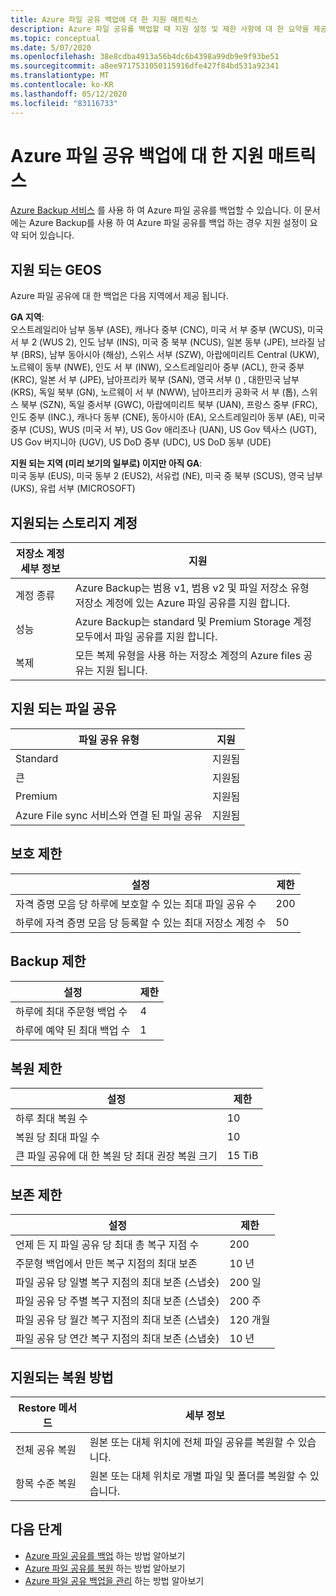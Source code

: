 ```yaml
---
title: Azure 파일 공유 백업에 대 한 지원 매트릭스
description: Azure 파일 공유를 백업할 때 지원 설정 및 제한 사항에 대 한 요약을 제공 합니다.
ms.topic: conceptual
ms.date: 5/07/2020
ms.openlocfilehash: 38e8cdba4913a56b4dc6b4398a99db9e9f93be51
ms.sourcegitcommit: a8ee9717531050115916dfe427f84bd531a92341
ms.translationtype: MT
ms.contentlocale: ko-KR
ms.lasthandoff: 05/12/2020
ms.locfileid: "83116733"
---
```

# <a name="support-matrix-for-azure-file-share-backup"></a>Azure 파일 공유 백업에 대 한 지원 매트릭스

[Azure Backup 서비스](https://docs.microsoft.com/azure/backup/backup-overview) 를 사용 하 여 Azure 파일 공유를 백업할 수 있습니다. 이 문서에는 Azure Backup를 사용 하 여 Azure 파일 공유를 백업 하는 경우 지원 설정이 요약 되어 있습니다.

## <a name="supported-geos"></a>지원 되는 GEOS

Azure 파일 공유에 대 한 백업은 다음 지역에서 제공 됩니다.

**GA 지역**:<br>
오스트레일리아 남부 동부 (ASE), 캐나다 중부 (CNC), 미국 서 부 중부 (WCUS), 미국 서 부 2 (WUS 2), 인도 남부 (INS), 미국 중 북부 (NCUS), 일본 동부 (JPE), 브라질 남부 (BRS), 남부 동아시아 (해상), 스위스 서부 (SZW), 아랍에미리트 Central (UKW), 노르웨이 동부 (NWE), 인도 서 부 (INW), 오스트레일리아 중부 (ACL), 한국 중부 (KRC), 일본 서 부 (JPE), 남아프리카 북부 (SAN), 영국 서부 () , 대한민국 남부 (KRS), 독일 북부 (GN), 노르웨이 서 부 (NWW), 남아프리카 공화국 서 부 (톱), 스위스 북부 (SZN), 독일 중서부 (GWC), 아랍에미리트 북부 (UAN), 프랑스 중부 (FRC), 인도 중부 (INC.), 캐나다 동부 (CNE), 동아시아 (EA), 오스트레일리아 동부 (AE), 미국 중부 (CUS), WUS (미국 서 부), US Gov 애리조나 (UAN), US Gov 텍사스 (UGT), US Gov 버지니아 (UGV), US DoD 중부 (UDC), US DoD 동부 (UDE)

**지원 되는 지역 (미리 보기의 일부로) 이지만 아직 GA**:<br>
미국 동부 (EUS), 미국 동부 2 (EUS2), 서유럽 (NE), 미국 중 북부 (SCUS), 영국 남부 (UKS), 유럽 서부 (MICROSOFT)

## <a name="supported-storage-accounts"></a>지원되는 스토리지 계정

| 저장소 계정 세부 정보 | 지원                                                      |
| ------------------------ | ------------------------------------------------------------ |
| 계정 종류            | Azure Backup는 범용 v1, 범용 v2 및 파일 저장소 유형 저장소 계정에 있는 Azure 파일 공유를 지원 합니다. |
| 성능              | Azure Backup는 standard 및 Premium Storage 계정 모두에서 파일 공유를 지원 합니다. |
| 복제              | 모든 복제 유형을 사용 하는 저장소 계정의 Azure files 공유는 지원 됩니다. |

## <a name="supported-file-shares"></a>지원 되는 파일 공유

| 파일 공유 유형                                   | 지원   |
| -------------------------------------------------- | --------- |
| Standard                                           | 지원됨 |
| 큰                                              | 지원됨 |
| Premium                                            | 지원됨 |
| Azure File sync 서비스와 연결 된 파일 공유 | 지원됨 |

## <a name="protection-limits"></a>보호 제한

| 설정                                                      | 제한 |
| ------------------------------------------------------------ | ----- |
| 자격 증명 모음 당 하루에 보호할 수 있는 최대 파일 공유 수 | 200   |
| 하루에 자격 증명 모음 당 등록할 수 있는 최대 저장소 계정 수 | 50    |

## <a name="backup-limits"></a>Backup 제한

| 설정                                      | 제한 |
| -------------------------------------------- | ----- |
| 하루에 최대 주문형 백업 수 | 4     |
| 하루에 예약 된 최대 백업 수 | 1     |

## <a name="restore-limits"></a>복원 제한

| 설정                                                      | 제한   |
| ------------------------------------------------------------ | ------- |
| 하루 최대 복원 수                           | 10      |
| 복원 당 최대 파일 수                         | 10      |
| 큰 파일 공유에 대 한 복원 당 최대 권장 복원 크기 | 15 TiB |

## <a name="retention-limits"></a>보존 제한

| 설정                                                      | 제한    |
| ------------------------------------------------------------ | -------- |
| 언제 든 지 파일 공유 당 최대 총 복구 지점 수 | 200      |
| 주문형 백업에서 만든 복구 지점의 최대 보존 | 10 년 |
| 파일 공유 당 일별 복구 지점의 최대 보존 (스냅숏)| 200 일 |
| 파일 공유 당 주별 복구 지점의 최대 보존 (스냅숏) | 200 주 |
| 파일 공유 당 월간 복구 지점의 최대 보존 (스냅숏) | 120 개월 |
| 파일 공유 당 연간 복구 지점의 최대 보존 (스냅숏) | 10 년 |

## <a name="supported-restore-methods"></a>지원되는 복원 방법

| Restore 메서드     | 세부 정보                                                      |
| ------------------ | ------------------------------------------------------------ |
| 전체 공유 복원 | 원본 또는 대체 위치에 전체 파일 공유를 복원할 수 있습니다. |
| 항목 수준 복원 | 원본 또는 대체 위치로 개별 파일 및 폴더를 복원할 수 있습니다. |

## <a name="next-steps"></a>다음 단계

* [Azure 파일 공유를 백업](backup-afs.md) 하는 방법 알아보기
* [Azure 파일 공유를 복원](restore-afs.md) 하는 방법 알아보기
* [Azure 파일 공유 백업을 관리](manage-afs-backup.md) 하는 방법 알아보기
